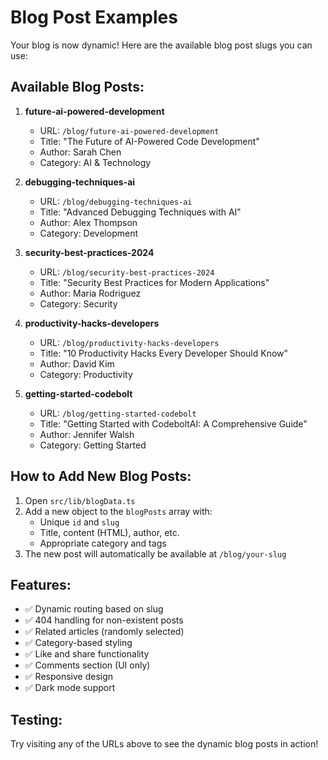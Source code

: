 # Blog Post Examples

Your blog is now dynamic! Here are the available blog post slugs you can use:

## Available Blog Posts:

1. **future-ai-powered-development**
   - URL: `/blog/future-ai-powered-development`
   - Title: "The Future of AI-Powered Code Development"
   - Author: Sarah Chen
   - Category: AI & Technology

2. **debugging-techniques-ai**
   - URL: `/blog/debugging-techniques-ai`
   - Title: "Advanced Debugging Techniques with AI"
   - Author: Alex Thompson
   - Category: Development

3. **security-best-practices-2024**
   - URL: `/blog/security-best-practices-2024`
   - Title: "Security Best Practices for Modern Applications"
   - Author: Maria Rodriguez
   - Category: Security

4. **productivity-hacks-developers**
   - URL: `/blog/productivity-hacks-developers`
   - Title: "10 Productivity Hacks Every Developer Should Know"
   - Author: David Kim
   - Category: Productivity

5. **getting-started-codebolt**
   - URL: `/blog/getting-started-codebolt`
   - Title: "Getting Started with CodeboltAI: A Comprehensive Guide"
   - Author: Jennifer Walsh
   - Category: Getting Started

## How to Add New Blog Posts:

1. Open `src/lib/blogData.ts`
2. Add a new object to the `blogPosts` array with:
   - Unique `id` and `slug`
   - Title, content (HTML), author, etc.
   - Appropriate category and tags
3. The new post will automatically be available at `/blog/your-slug`

## Features:

- ✅ Dynamic routing based on slug
- ✅ 404 handling for non-existent posts
- ✅ Related articles (randomly selected)
- ✅ Category-based styling
- ✅ Like and share functionality
- ✅ Comments section (UI only)
- ✅ Responsive design
- ✅ Dark mode support

## Testing:

Try visiting any of the URLs above to see the dynamic blog posts in action!
